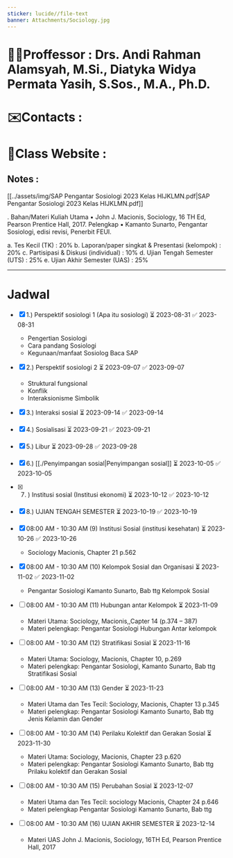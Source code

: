 ```yaml
---
sticker: lucide//file-text
banner: Attachments/Sociology.jpg
---
```


# 🧑‍🏫Proffessor       : Drs. Andi Rahman Alamsyah, M.Si., Diatyka Widya Permata Yasih, S.Sos., M.A., Ph.D.
# ✉️Contacts          : 
# 🔗Class Website : 
## Notes : 

[[../assets/img/SAP Pengantar Sosiologi 2023  Kelas HIJKLMN.pdf|SAP Pengantar Sosiologi 2023  Kelas HIJKLMN.pdf]]

. Bahan/Materi Kuliah
Utama
▪ John J. Macionis, Sociology, 16
TH Ed, Pearson Prentice Hall, 2017.
Pelengkap 
▪ Kamanto Sunarto, Pengantar Sosiologi, edisi revisi, Penerbit FEUI.

a. Tes Kecil (TK) : 20%
b. Laporan/paper singkat & Presentasi (kelompok) : 20%
c. Partisipasi & Diskusi (individual) : 10%
d. Ujian Tengah Semester (UTS) : 25%
e. Ujian Akhir Semester (UAS) : 25%

---
# Jadwal 

- [x] 1.) Perspektif sosiologi 1 (Apa itu sosiologi) ⏳ 2023-08-31 ✅ 2023-08-31
	- Pengertian Sosiologi 
	- Cara pandang Sosiologi
	- Kegunaan/manfaat Sosiolog
	Baca SAP

- [x] 2.) Perspektif sosiologi 2 ⏳ 2023-09-07 ✅ 2023-09-07
	- Struktural fungsional
	- Konflik
	- Interaksionisme Simbolik

- [x] 3.) Interaksi sosial ⏳ 2023-09-14 ✅ 2023-09-14
- [x] 4.) Sosialisasi ⏳ 2023-09-21 ✅ 2023-09-21
- [x] 5.) Libur ⏳ 2023-09-28 ✅ 2023-09-28
- [x] 6.) [[./Penyimpangan sosial|Penyimpangan sosial]] ⏳ 2023-10-05 ✅ 2023-10-05
- [x] 7. ) Institusi sosial (Institusi ekonomi) ⏳ 2023-10-12 ✅ 2023-10-12
- [x] 8.) UJIAN TENGAH SEMESTER ⏳ 2023-10-19 ✅ 2023-10-19

- [x] 08:00 AM - 10:30 AM (9) Institusi Sosial (institusi kesehatan) ⏳ 2023-10-26 ✅ 2023-10-26
	- Sociology Macionis, Chapter 21 p.562

- [x] 08:00 AM - 10:30 AM (10) Kelompok Sosial dan Organisasi ⏳ 2023-11-02 ✅ 2023-11-02
	- Pengantar Sosiologi Kamanto Sunarto, Bab ttg Kelompok Sosial 

- [ ] 08:00 AM - 10:30 AM (11) Hubungan antar Kelompok ⏳ 2023-11-09
	- Materi Utama: Sociology, Macionis,,Capter 14 (p.374 – 387) 
	- Materi pelengkap: Pengantar Sosiologi Hubungan Antar kelompok

- [ ] 08:00 AM - 10:30 AM (12) Stratifikasi Sosial ⏳ 2023-11-16
	- Materi Utama: Sociology, Macionis, Chapter 10, p.269 
	- Materi pelengkap: Pengantar Sosiologi, Kamanto Sunarto, Bab ttg Stratifikasi Sosial 

- [ ] 08:00 AM - 10:30 AM (13) Gender ⏳ 2023-11-23 
	- Materi Utama dan Tes Tecil: Sociology, Macionis, Chapter 13 p.345 
	- Materi pelengkap: Pengantar Sosiologi Kamanto Sunarto, Bab ttg Jenis Kelamin dan Gender

- [ ] 08:00 AM - 10:30 AM (14) Perilaku Kolektif dan Gerakan Sosial ⏳ 2023-11-30
	- Materi Utama: Sociology, Macionis, Chapter 23 p.620 
	- Materi pelengkap: Pengantar Sosiologi Kamanto Sunarto, Bab ttg Prilaku kolektif dan Gerakan Sosial

- [ ] 08:00 AM - 10:30 AM (15) Perubahan Sosial ⏳ 2023-12-07
	- Materi Utama dan Tes Tecil: sociology Macionis, Chapter 24 p.646 
	- Materi pelengkap Pengantar Sosiologi Kamanto Sunarto, Bab ttg

- [ ] 08:00 AM - 10:30 AM (16) UJIAN AKHIR SEMESTER ⏳ 2023-12-14
	- Materi UAS John J. Macionis, Sociology, 16TH Ed, Pearson Prentice Hall, 2017


